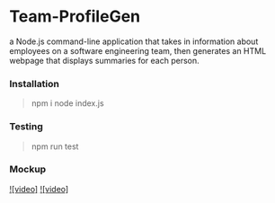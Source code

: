 # Team-ProfileGen
a Node.js command-line application that takes in information about employees on a software engineering team, then generates an HTML webpage that displays summaries for each person.
### Installation
> npm i
> node index.js

### Testing
>npm run test

### Mockup 
[![video]](https://drive.google.com/file/d/1ko5laAWkvKc4_EucUMphrFpYlzB6Sdh-/view?usp=sharing)
[![video]](https://drive.google.com/file/d/164f-zrojmuLymHJLJWEGvweqWrQMjMMI/view?usp=sharing)

